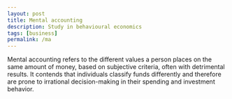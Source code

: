 ```yaml
---
layout: post
title: Mental accounting
description: Study in behavioural economics
tags: [business]
permalink: /ma
---
```


Mental accounting refers to the different values a person places on the same amount of money, based on subjective criteria, often with detrimental results. It contends that individuals classify funds differently and therefore are prone to irrational decision-making in their spending and investment behavior.
